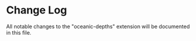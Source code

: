 # Change Log

All notable changes to the "oceanic-depths" extension will be documented in this file.
